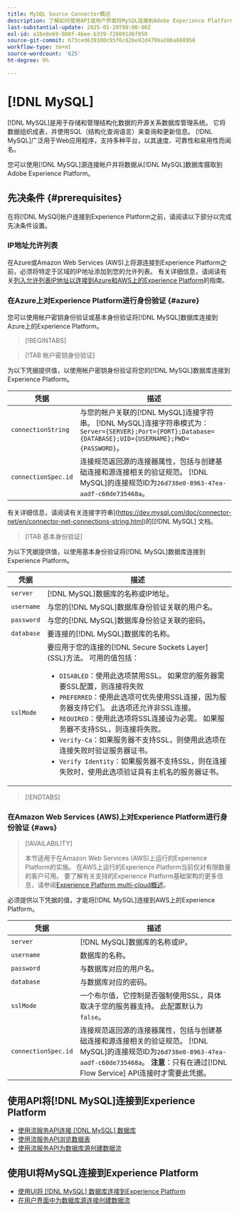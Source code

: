 ```yaml
---
title: MySQL Source Connector概述
description: 了解如何使用API或用户界面将MySQL连接到Adobe Experience Platform。
last-substantial-update: 2025-05-20T00:00:00Z
exl-id: a18e8e69-880f-4bee-b339-726091d6f858
source-git-commit: b73ced639100c95f6c62be92d4796a206a688958
workflow-type: tm+mt
source-wordcount: '625'
ht-degree: 0%

---
```


# [!DNL MySQL]

[!DNL MySQL]是用于存储和管理结构化数据的开源关系数据库管理系统。 它将数据组织成表，并使用SQL（结构化查询语言）来查询和更新信息。 [!DNL MySQL]广泛用于Web应用程序，支持多种平台，以其速度、可靠性和易用性而闻名。

您可以使用[!DNL MySQL]源连接帐户并将数据从[!DNL MySQL]数据库摄取到Adobe Experience Platform。

## 先决条件 {#prerequisites}

在将[!DNL MySQl]帐户连接到Experience Platform之前，请阅读以下部分以完成先决条件设置。

### IP地址允许列表

在Azure或Amazon Web Services (AWS)上将源连接到Experience Platform之前，必须将特定于区域的IP地址添加到您的允许列表。 有关详细信息，请阅读有关[列入允许列表IP地址以连接到Azure和AWS上的Experience Platform](../../ip-address-allow-list.md)的指南。

### 在Azure上对Experience Platform进行身份验证 {#azure}

您可以使用帐户密钥身份验证或基本身份验证将[!DNL MySQL]数据库连接到Azure上的Experience Platform。

>[!BEGINTABS]

>[!TAB 帐户密钥身份验证]

为以下凭据提供值，以使用帐户密钥身份验证将您的[!DNL MySQL]数据库连接到Experience Platform。

| 凭据 | 描述 |
| --- | --- |
| `connectionString` | 与您的帐户关联的[!DNL MySQL]连接字符串。 [!DNL MySQL]连接字符串模式为： `Server={SERVER};Port={PORT};Database={DATABASE};UID={USERNAME};PWD={PASSWORD}`。 |
| `connectionSpec.id` | 连接规范返回源的连接器属性，包括与创建基础连接和源连接相关的验证规范。 [!DNL MySQL]的连接规范ID为`26d738e0-8963-47ea-aadf-c60de735468a`。 |

有关详细信息，请阅读有关连接字符串](https://dev.mysql.com/doc/connector-net/en/connector-net-connections-string.html)的[[!DNL MySQL] 文档。

>[!TAB 基本身份验证]

为以下凭据提供值，以使用基本身份验证将[!DNL MySQL]数据库连接到Experience Platform。

| 凭据 | 描述 |
| --- | --- |
| `server` | [!DNL MySQL]数据库的名称或IP地址。 |
| `username` | 与您的[!DNL MySQL]数据库身份验证关联的用户名。 |
| `password` | 与您的[!DNL MySQL]数据库身份验证关联的密码。 |
| `database` | 要连接的[!DNL MySQL]数据库的名称。 |
| `sslMode` | 要应用于您的连接的[!DNL Secure Sockets Layer] (SSL)方法。 可用的值包括： <ul><li>`DISABLED`：使用此选项禁用SSL。 如果您的服务器需要SSL配置，则连接将失败</li><li>`PREFERRED`：使用此选项可优先使用SSL连接，因为服务器支持它们。 此选项还允许非SSL连接。</li><li>`REQUIRED`：使用此选项将SSL连接设为必需。 如果服务器不支持SSL，则连接将失败。</li><li>`Verify-Ca`：如果服务器不支持SSL，则使用此选项在连接失败时验证服务器证书。</li><li>`Verify Identity`：如果服务器不支持SSL，则在连接失败时，使用此选项验证具有主机名的服务器证书。</li></ul> |

>[!ENDTABS]

### 在Amazon Web Services (AWS)上对Experience Platform进行身份验证 {#aws}

>[!AVAILABILITY]
>
>本节适用于在Amazon Web Services (AWS)上运行的Experience Platform的实施。 在AWS上运行的Experience Platform当前仅对有限数量的客户可用。 要了解有关支持的Experience Platform基础架构的更多信息，请参阅[Experience Platform multi-cloud概述](../../../landing/multi-cloud.md)。

必须提供以下凭据的值，才能将[!DNL MySQL]连接到AWS上的Experience Platform。

| 凭据 | 描述 |
| --- | --- |
| `server` | [!DNL MySQL]数据库的名称或IP。 |
| `username` | 数据库的名称。 |
| `password` | 与数据库对应的用户名。 |
| `database` | 与数据库对应的密码。 |
| `sslMode` | 一个布尔值，它控制是否强制使用SSL，具体取决于您的服务器支持。 此配置默认为`false`。 |
| `connectionSpec.id` | 连接规范返回源的连接器属性，包括与创建基础连接和源连接相关的验证规范。 [!DNL MySQL]的连接规范ID为`26d738e0-8963-47ea-aadf-c60de735468a`。 **注意**：只有在通过[!DNL Flow Service] API连接时才需要此凭据。 |

## 使用API将[!DNL MySQL]连接到Experience Platform

- [使用流服务API连接 [!DNL MySQL] 数据库](../../tutorials/api/create/databases/mysql.md)
- [使用流服务API浏览数据表](../../tutorials/api/explore/tabular.md)
- [使用流服务API为数据库源创建数据流](../../tutorials/api/collect/database-nosql.md)

## 使用UI将MySQL连接到Experience Platform

- [使用UI将 [!DNL MySQL] 数据库连接到Experience Platform](../../tutorials/ui/create/databases/mysql.md)
- [在用户界面中为数据库源连接创建数据流](../../tutorials/ui/dataflow/databases.md)
